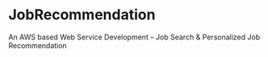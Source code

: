 # JobRecommendation
An AWS based Web Service Development – Job Search &amp; Personalized Job Recommendation
